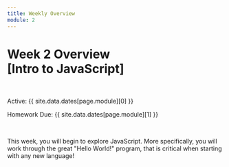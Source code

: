 ```yaml
---
title: Weekly Overview
module: 2
---
```


# Week 2 Overview<br />[Intro to JavaScript]


<br />


Active: {{ site.data.dates[page.module][0] }}

Homework Due: {{ site.data.dates[page.module][1] }}


<br />

<!-- <div class="embed-responsive embed-responsive-16by9"><iframe class="embed-responsive-item" src="https://www.youtube.com/embed/GGX5lm2me0A" frameborder="0" allowfullscreen></iframe></div> -->


This week, you will begin to explore JavaScript. More specifically, you will work through the great "Hello World!" program, that is critical when starting with any new language!
